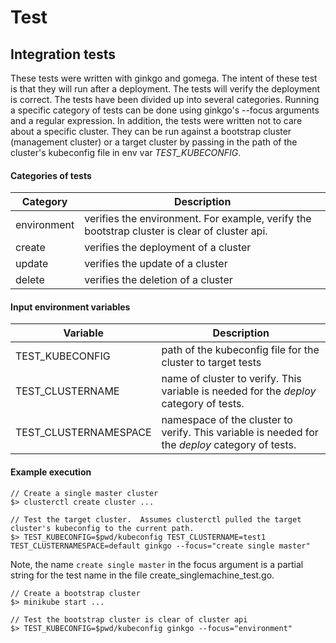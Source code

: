 # Test

## Integration tests

These tests were written with ginkgo and gomega.  The intent of these test is that they will run after a deployment.  The tests will verify the deployment is correct.  The tests have been divided up into several categories.  Running a specific category of tests can be done using ginkgo's --focus arguments and a regular expression.  In addition, the tests were written not to care about a specific cluster.  They can be run against a bootstrap cluster (management cluster) or a target cluster by passing in the path of the cluster's kubeconfig file in env var _TEST_KUBECONFIG_.

#### Categories of tests

| Category | Description |
| --- | --- |
| environment | verifies the environment.  For example, verify the bootstrap cluster is clear of cluster api. |
| create | verifies the deployment of a cluster |
| update | verifies the update of a cluster |
| delete | verifies the deletion of a cluster |

#### Input environment variables

| Variable | Description |
| --- | --- |
| TEST_KUBECONFIG | path of the kubeconfig file for the cluster to target tests |
| TEST_CLUSTERNAME | name of cluster to verify.  This variable is needed for the _deploy_ category of tests. |
| TEST_CLUSTERNAMESPACE | namespace of the cluster to verify.  This variable is needed for the _deploy_ category of tests. |

#### Example execution

```
// Create a single master cluster
$> clusterctl create cluster ...

// Test the target cluster.  Assumes clusterctl pulled the target cluster's kubeconfig to the current path.
$> TEST_KUBECONFIG=$pwd/kubeconfig TEST_CLUSTERNAME=test1 TEST_CLUSTERNAMESPACE=default ginkgo --focus="create single master"

```

Note, the name `create single master` in the focus argument is a partial string for the test name in the file create_singlemachine_test.go.

```
// Create a bootstrap cluster
$> minikube start ...

// Test the bootstrap cluster is clear of cluster api
$> TEST_KUBECONFIG=$pwd/kubeconfig ginkgo --focus="environment"

```